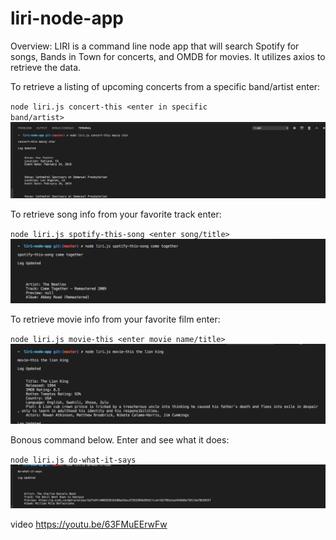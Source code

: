 # liri-node-app
Overview:
LIRI is a command line node app that will search Spotify for songs, Bands in Town for concerts, and OMDB for movies. It utilizes axios to retrieve the data. 


To retrieve a listing of upcoming concerts from a specific band/artist enter:

<code>node liri.js concert-this <enter in specific band/artist></code> 
![concert-this_with_band](./images/concert-this_with_band.png)


To retrieve song info from your favorite track enter:

<code>node liri.js spotify-this-song <enter song/title></code>
![spotify-this-song_with_song](./images/spotify-this-song_with_song.png)


To retrieve movie info from your favorite film enter:

<code>node liri.js movie-this <enter movie name/title></code>
![movie-this_with_movie](./images/movie-this_with_movie.png)


Bonous command below. Enter and see what it does:

<code>node liri.js do-what-it-says</code>
![do-what-it-says](./images/do-what-it-says.png)

video
https://youtu.be/63FMuEErwFw